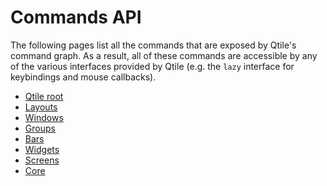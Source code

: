 # Commands API

The following pages list all the commands that are exposed by Qtile's
command graph. As a result, all of these commands are accessible by
any of the various interfaces provided by Qtile (e.g. the `lazy` interface
for keybindings and mouse callbacks).

* [Qtile root](root.md)
* [Layouts](layouts.md)
* [Windows](windows.md)
* [Groups](groups.md)
* [Bars](bars.md)
* [Widgets](widgets.md)
* [Screens](screens.md)
* [Core](backend.md)

